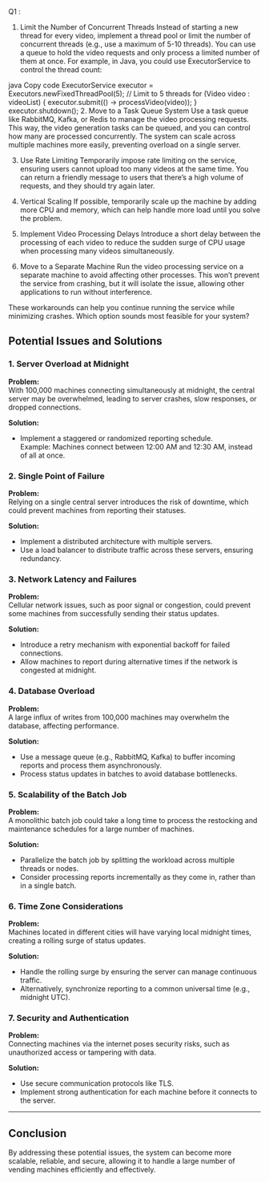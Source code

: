 

Q1 :

1. Limit the Number of Concurrent Threads
Instead of starting a new thread for every video, implement a thread pool or limit the number of concurrent threads (e.g., use a maximum of 5-10 threads). You can use a queue to hold the video requests and only process a limited number of them at once. For example, in Java, you could use ExecutorService to control the thread count:

java
Copy code
ExecutorService executor = Executors.newFixedThreadPool(5); // Limit to 5 threads
for (Video video : videoList) {
    executor.submit(() -> processVideo(video));
}
executor.shutdown();
2. Move to a Task Queue System
Use a task queue like RabbitMQ, Kafka, or Redis to manage the video processing requests. This way, the video generation tasks can be queued, and you can control how many are processed concurrently. The system can scale across multiple machines more easily, preventing overload on a single server.

3. Use Rate Limiting
Temporarily impose rate limiting on the service, ensuring users cannot upload too many videos at the same time. You can return a friendly message to users that there’s a high volume of requests, and they should try again later.

4. Vertical Scaling
If possible, temporarily scale up the machine by adding more CPU and memory, which can help handle more load until you solve the problem.

5. Implement Video Processing Delays
Introduce a short delay between the processing of each video to reduce the sudden surge of CPU usage when processing many videos simultaneously.

6. Move to a Separate Machine
Run the video processing service on a separate machine to avoid affecting other processes. This won’t prevent the service from crashing, but it will isolate the issue, allowing other applications to run without interference.

These workarounds can help you continue running the service while minimizing crashes. Which option sounds most feasible for your system?







## Potential Issues and Solutions

### 1. Server Overload at Midnight
**Problem:**  
With 100,000 machines connecting simultaneously at midnight, the central server may be overwhelmed, leading to server crashes, slow responses, or dropped connections.

**Solution:**
- Implement a staggered or randomized reporting schedule.  
  Example: Machines connect between 12:00 AM and 12:30 AM, instead of all at once.

### 2. Single Point of Failure
**Problem:**  
Relying on a single central server introduces the risk of downtime, which could prevent machines from reporting their statuses.

**Solution:**
- Implement a distributed architecture with multiple servers.
- Use a load balancer to distribute traffic across these servers, ensuring redundancy.

### 3. Network Latency and Failures
**Problem:**  
Cellular network issues, such as poor signal or congestion, could prevent some machines from successfully sending their status updates.

**Solution:**
- Introduce a retry mechanism with exponential backoff for failed connections.
- Allow machines to report during alternative times if the network is congested at midnight.

### 4. Database Overload
**Problem:**  
A large influx of writes from 100,000 machines may overwhelm the database, affecting performance.

**Solution:**
- Use a message queue (e.g., RabbitMQ, Kafka) to buffer incoming reports and process them asynchronously.
- Process status updates in batches to avoid database bottlenecks.

### 5. Scalability of the Batch Job
**Problem:**  
A monolithic batch job could take a long time to process the restocking and maintenance schedules for a large number of machines.

**Solution:**
- Parallelize the batch job by splitting the workload across multiple threads or nodes.
- Consider processing reports incrementally as they come in, rather than in a single batch.

### 6. Time Zone Considerations
**Problem:**  
Machines located in different cities will have varying local midnight times, creating a rolling surge of status updates.

**Solution:**
- Handle the rolling surge by ensuring the server can manage continuous traffic.
- Alternatively, synchronize reporting to a common universal time (e.g., midnight UTC).

### 7. Security and Authentication
**Problem:**  
Connecting machines via the internet poses security risks, such as unauthorized access or tampering with data.

**Solution:**
- Use secure communication protocols like TLS.
- Implement strong authentication for each machine before it connects to the server.

---

## Conclusion
By addressing these potential issues, the system can become more scalable, reliable, and secure, allowing it to handle a large number of vending machines efficiently and effectively.
